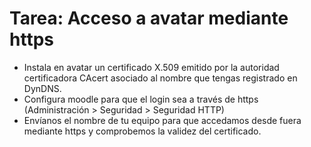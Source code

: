 # Tarea: Acceso a avatar mediante https

* Instala en avatar un certificado X.509 emitido por la autoridad certificadora CAcert asociado al nombre que tengas registrado en DynDNS.
* Configura moodle para que el login sea a través de https (Administración > Seguridad > Seguridad HTTP)
* Envíanos el nombre de tu equipo para que accedamos desde fuera mediante https y comprobemos la validez del certificado.

